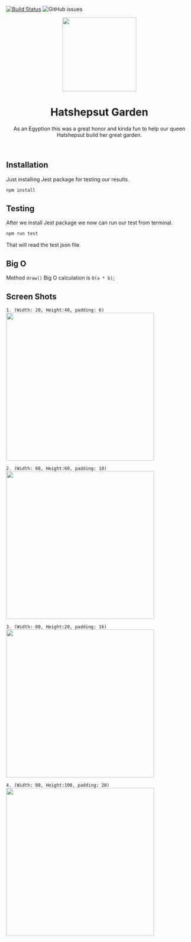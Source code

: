 
[![Build Status](https://travis-ci.com/sharkoman/hatshepsut-garden.svg?token=ZxkkJ62pswYi4UusUhsp&branch=master)](https://travis-ci.com/sharkoman/hatshepsut-garden)
![GitHub issues](https://img.shields.io/github/issues/sharkoman/hatshepsut-garden)
<br>

<p align="center">
  <img src="https://i.imgur.com/VIodaod.png" width="200" />
</p>

<h1 align="center">
  Hatshepsut Garden
</h1>

<p align="center">As an Egyption this was a great honor and kinda fun to help our queen Hatshepsut build her great garden.</p>

<br>

## Installation

Just installing Jest package for testing our results.

```bash
npm install
```

## Testing

After we install Jest package we now can run our test from terminal.
```bash
npm run test
```
That will read the test json file.

## Big O
Method ```draw()``` Big O calculation is ```O(a * b)```;

## Screen Shots

```1. (Width: 20, Height:40, padding: 6)```
<br>
<img src="https://i.imgur.com/6gz6aGZ.png" width="400">
<br>

```2. (Width: 60, Height:60, padding: 10)```
<br>
<img src="https://i.imgur.com/7GZtVSz.png" width="400">
<br>

```3. (Width: 80, Height:20, padding: 16)```
<br>
<img src="https://i.imgur.com/c9Oy7m9.png" width="400">
<br>

```4. (Width: 80, Height:100, padding: 20)```
<br>
<img src="https://i.imgur.com/OySyHXi.png" width="400">
<br>
